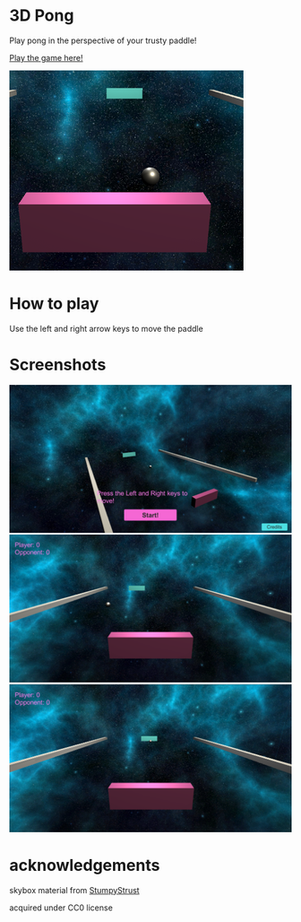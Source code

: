 # 3D Pong

Play pong in the perspective of your trusty paddle!

[Play the game here!](https://koalatte.itch.io/pong-3d)

![cover](Screenshots/cover.png)

# How to play

Use the left and right arrow keys to move the paddle

# Screenshots

![screenshot 1](Screenshots/screenshot1.png)
![screenshot 2](Screenshots/screenshot2.png)
![screenshot 3](Screenshots/screenshot3.png)


# acknowledgements

skybox material from [StumpyStrust](https://opengameart.org/content/space-skyboxes-0)

acquired under CC0 license